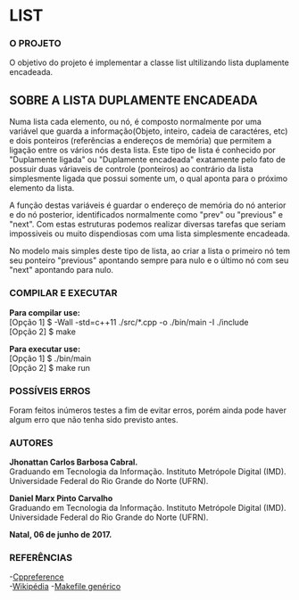 LIST
======

### O PROJETO
O objetivo do projeto é implementar a classe list ultilizando lista duplamente encadeada.

## SOBRE A LISTA DUPLAMENTE ENCADEADA
Numa lista cada elemento, ou nó, é composto normalmente por uma variável que guarda a informação(Objeto, inteiro, cadeia de caractéres, etc) e dois ponteiros (referências a endereços de memória) que permitem a ligação entre os vários nós desta lista. Este tipo de lista é conhecido por "Duplamente ligada" ou "Duplamente encadeada" exatamente pelo fato de possuir duas váriaveis de controle (ponteiros) ao contrário da lista simplesmente ligada que possui somente um, o qual aponta para o próximo elemento da lista.

A função destas variáveis é guardar o endereço de memória do nó anterior e do nó posterior, identificados normalmente como "prev" ou "previous" e "next". Com estas estruturas podemos realizar diversas tarefas que seriam impossiveis ou muito dispendiosas com uma lista simplesmente encadeada.

No modelo mais simples deste tipo de lista, ao criar a lista o primeiro nó tem seu ponteiro "previous" apontando sempre para nulo e o último nó com seu "next" apontando para nulo.

### COMPILAR E EXECUTAR

**Para compilar use:**	
[Opção 1] $ -Wall -std=c++11 ./src/*.cpp -o ./bin/main -I ./include		
[Opção 2] $ make	

**Para executar use:**		
[Opção 1] $ ./bin/main	
[Opção 2] $ make run

### POSSÍVEIS ERROS
Foram feitos inúmeros testes a fim de evitar erros, porém ainda pode haver algum erro que não tenha sido previsto antes.

### AUTORES
**Jhonattan Carlos Barbosa Cabral.** 	
Graduando em Tecnologia da Informação. 
Instituto Metrópole Digital (IMD).
Universidade Federal do Rio Grande do Norte (UFRN).

**Daniel Marx Pinto Carvalho**		
Graduando em Tecnologia da Informação. 
Instituto Metrópole Digital (IMD).
Universidade Federal do Rio Grande do Norte (UFRN).

**Natal, 06 de junho de 2017.**

### REFERÊNCIAS
-[Cppreference](http://en.cppreference.com/w/)	
-[Wikipédia](https://pt.wikipedia.org/wiki/Lista_duplamente_ligada)
-[Makefile genérico](https://gist.github.com/maurizzzio/de8908f67923091982c8c8136a063ea6)

